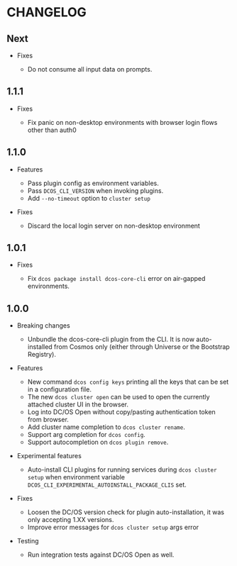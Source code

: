 # CHANGELOG

## Next

* Fixes

  * Do not consume all input data on prompts.

## 1.1.1

* Fixes

  * Fix panic on non-desktop environments with browser login flows other than auth0

## 1.1.0

* Features

  * Pass plugin config as environment variables.
  * Pass `DCOS_CLI_VERSION` when invoking plugins.
  * Add `--no-timeout` option to `cluster setup`

* Fixes

  * Discard the local login server on non-desktop environment

## 1.0.1

* Fixes

  * Fix `dcos package install dcos-core-cli` error on air-gapped environments.

## 1.0.0

* Breaking changes

  *  Unbundle the dcos-core-cli plugin from the CLI. It is now auto-installed from Cosmos only (either through Universe or the Bootstrap Registry).

* Features

  * New command `dcos config keys` printing all the keys that can be set in a configuration file.
  * The new `dcos cluster open` can be used to open the currently attached cluster UI in the browser.
  * Log into DC/OS Open without copy/pasting authentication token from browser.
  * Add cluster name completion to `dcos cluster rename`.
  * Support arg completion for `dcos config`.
  * Support autocompletion on `dcos plugin remove`.

* Experimental features

  * Auto-install CLI plugins for running services during `dcos cluster setup` when environment variable `DCOS_CLI_EXPERIMENTAL_AUTOINSTALL_PACKAGE_CLIS` set.

* Fixes

  * Loosen the DC/OS version check for plugin auto-installation, it was only accepting 1.XX versions.
  * Improve error messages for `dcos cluster setup` args error

* Testing

  * Run integration tests against DC/OS Open as well.
